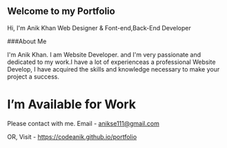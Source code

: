 ## Welcome to my Portfolio

Hi,
I'm Anik Khan
Web Designer & Font-end,Back-End Developer

###About Me

I'm Anik Khan. I am Website Developer. and I'm very passionate and dedicated to my work.I have a lot of experienceas a professional Website Develop, I have acquired the skills and knowledge necessary to make your project a success.

# I’m Available for Work
Please contact with me.
Email - anikse111@gmail.com

OR,
Visit - https://codeanik.github.io/portfolio
